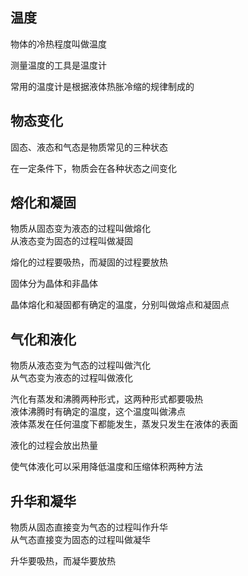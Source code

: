 ## 温度

物体的冷热程度叫做温度

测量温度的工具是温度计

常用的温度计是根据液体热胀冷缩的规律制成的

## 物态变化

固态、液态和气态是物质常见的三种状态

在一定条件下，物质会在各种状态之间变化

## 熔化和凝固

物质从固态变为液态的过程叫做熔化<br>
从液态变为固态的过程叫做凝固

熔化的过程要吸热，而凝固的过程要放热

固体分为晶体和非晶体

晶体熔化和凝固都有确定的温度，分别叫做熔点和凝固点

## 气化和液化

物质从液态变为气态的过程叫做汽化<br>
从气态变为液态的过程叫做液化

汽化有蒸发和沸腾两种形式，这两种形式都要吸热<br>
液体沸腾时有确定的温度，这个温度叫做沸点<br>
液体蒸发在任何温度下都能发生，蒸发只发生在液体的表面

液化的过程会放出热量

使气体液化可以采用降低温度和压缩体积两种方法

## 升华和凝华

物质从固态直接变为气态的过程叫作升华<br>
从气态直接变为固态的过程叫做凝华

升华要吸热，而凝华要放热
